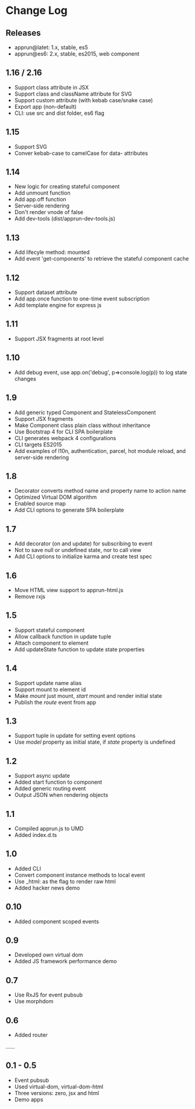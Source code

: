 # Change Log

## Releases
* apprun@latet: 1.x, stable, es5
* apprun@es6: 2.x, stable, es2015, web component

## 1.16 / 2.16

* Support class attribute in JSX
* Support class and className attribute for SVG
* Support custom attribute (with kebab case/snake case)
* Export app (non-default)
* CLI: use src and dist folder, es6 flag

## 1.15

* Support SVG
* Conver kebab-case to camelCase for data- attributes

## 1.14

* New logic for creating stateful component
* Add unmount function
* Add app.off function
* Server-side rendering
* Don't render vnode of false
* Add dev-tools (dist/apprun-dev-tools.js)

## 1.13

* Add lifecyle method: mounted
* Add event 'get-components' to retrieve the stateful component cache

## 1.12

* Support dataset attribute
* Add app.once function to one-time event subscription
* Add template engine for express js

## 1.11

* Support JSX fragments at root level

## 1.10

* Add debug event, use app.on('debug', p=>console.log(p)) to log state changes

## 1.9

* Add generic typed Component<T> and StatelessComponent<T>
* Support JSX fragments
* Make Component class plain class without inheritance
* Use Bootstrap 4 for CLI SPA boilerplate
* CLI generates webpack 4 configurations
* CLI targets ES2015
* Add examples of l10n, authentication, parcel, hot module reload, and server-side rendering

## 1.8

* Decorator converts method name and property name to action name
* Optimized Virtual DOM algorithm
* Enabled source map
* Add CLI options to generate SPA boilerplate

## 1.7

* Add decorator (on and update) for subscribing to event
* Not to save null or undefined state, nor to call view
* Add CLI options to initialize karma and create test spec

## 1.6

* Move HTML view support to apprun-html.js
* Remove rxjs

## 1.5

* Support stateful component
* Allow callback function in update tuple
* Attach component to element
* Add updateState function to update state properties

## 1.4

* Support update name alias
* Support mount to element id
* Make _mount_ just mount, _start_ mount and render initial state
* Publish the _route_ event from app

## 1.3

* Support tuple in update for setting event options
* Use _model_ property as initial state, if _state_ property is undefined

## 1.2

* Support async update
* Added start function to component
* Added generic routing event
* Output JSON when rendering objects

## 1.1

* Compiled apprun.js to UMD
* Added index.d.ts

## 1.0

* Added CLI
* Convert component instance methods to local event
* Use _html: as the flag to render raw html
* Added hacker news demo

## 0.10

* Added component scoped events

## 0.9

* Developed own virtual dom
* Added JS framework performance demo

## 0.7

* Use RxJS for event pubsub
* Use morphdom

## 0.6

* Added router

......

## 0.1 - 0.5

* Event pubsub
* Used virtual-dom, virtual-dom-html
* Three versions: zero, jsx and html
* Demo apps